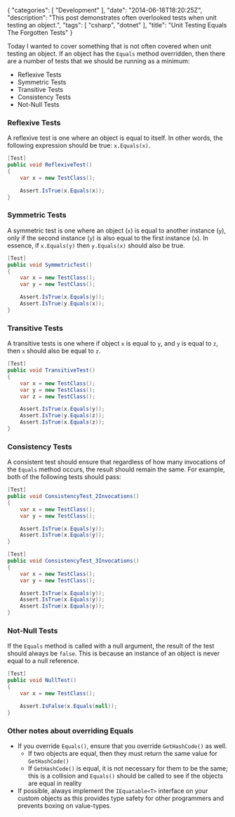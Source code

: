 {
   "categories": [ "Development" ],
   "date": "2014-06-18T18:20:25Z",
   "description": "This post demonstrates often overlooked tests when unit testing an object.",
   "tags": [ "csharp", "dotnet" ],
   "title": "Unit Testing Equals The Forgotten Tests"
}

Today I wanted to cover something that is not often covered when unit testing an object. If an object has the `Equals` method overridden, then there are a number of tests that we should be running as a minimum:<!--more-->

- Reflexive Tests
- Symmetric Tests
- Transitive Tests
- Consistency Tests
- Not-Null Tests

### Reflexive Tests

A reflexive test is one where an object is equal to itself. In other words, the following expression should be true: `x.Equals(x)`.

```csharp
[Test]
public void ReflexiveTest()
{
    var x = new TestClass();

    Assert.IsTrue(x.Equals(x));
}
```

### Symmetric Tests

A symmetric test is one where an object (`x`) is equal to another instance (`y`), only if the second instance (`y`) is also equal to the first instance (`x`). In essence, if `x.Equals(y)` then `y.Equals(x)` should also be true.

```csharp
[Test]
public void SymmetricTest()
{
    var x = new TestClass();
    var y = new TestClass();

    Assert.IsTrue(x.Equals(y));
    Assert.IsTrue(y.Equals(x));
}
```

### Transitive Tests

A transitive tests is one where if object `x` is equal to `y`, and `y` is equal to `z`, then `x` should also be equal to `z`.

```csharp
[Test]
public void TransitiveTest()
{
    var x = new TestClass();
    var y = new TestClass();
    var z = new TestClass();

    Assert.IsTrue(x.Equals(y));
    Assert.IsTrue(y.Equals(z));
    Assert.IsTrue(x.Equals(z));
}
```

### Consistency Tests

A consistent test should ensure that regardless of how many invocations of the `Equals` method occurs, the result should remain the same. For example, both of the following tests should pass:

```csharp
[Test]
public void ConsistencyTest_2Invocations()
{
    var x = new TestClass();
    var y = new TestClass();

    Assert.IsTrue(x.Equals(y));
    Assert.IsTrue(x.Equals(y));
}

[Test]
public void ConsistencyTest_3Invocations()
{
    var x = new TestClass();
    var y = new TestClass();

    Assert.IsTrue(x.Equals(y));
    Assert.IsTrue(x.Equals(y));
    Assert.IsTrue(x.Equals(y));
}
```

### Not-Null Tests

If the `Equals` method is called with a null argument, the result of the test should always be `false`. This is because an instance of an object is never equal to a null reference.

```csharp
[Test]
public void NullTest()
{
    var x = new TestClass();

    Assert.IsFalse(x.Equals(null));
}
```

### Other notes about overriding Equals

- If you override `Equals()`, ensure that you override `GetHashCode()` as well.
	+ If two objects are equal, then they must return the same value for `GetHashCode()`
	+ If `GetHashCode()` is equal, it is not necessary for them to be the same; this is a collision and `Equals()` should be called to see if the objects are equal in reality 
- If possible, always implement the `IEquatable<T>` interface on your custom objects as this provides type safety for other programmers and prevents boxing on value-types. 
